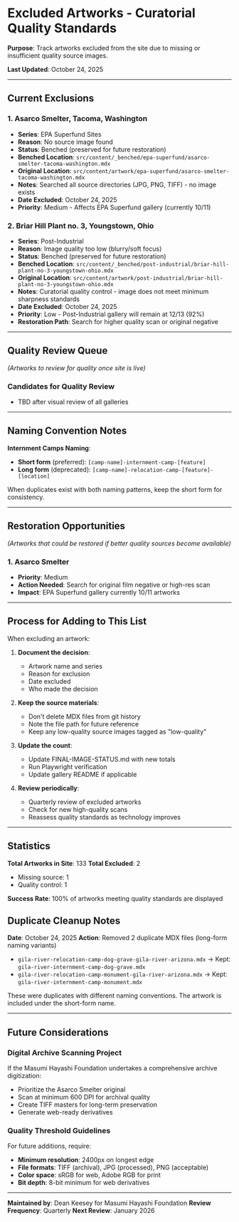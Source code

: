 # Excluded Artworks - Curatorial Quality Standards

**Purpose**: Track artworks excluded from the site due to missing or insufficient quality source images.

**Last Updated**: October 24, 2025

---

## Current Exclusions

### 1. Asarco Smelter, Tacoma, Washington
- **Series**: EPA Superfund Sites
- **Reason**: No source image found
- **Status**: Benched (preserved for future restoration)
- **Benched Location**: `src/content/_benched/epa-superfund/asarco-smelter-tacoma-washington.mdx`
- **Original Location**: `src/content/artwork/epa-superfund/asarco-smelter-tacoma-washington.mdx`
- **Notes**: Searched all source directories (JPG, PNG, TIFF) - no image exists
- **Date Excluded**: October 24, 2025
- **Priority**: Medium - Affects EPA Superfund gallery (currently 10/11)

### 2. Briar Hill Plant no. 3, Youngstown, Ohio
- **Series**: Post-Industrial
- **Reason**: Image quality too low (blurry/soft focus)
- **Status**: Benched (preserved for future restoration)
- **Benched Location**: `src/content/_benched/post-industrial/briar-hill-plant-no-3-youngstown-ohio.mdx`
- **Original Location**: `src/content/artwork/post-industrial/briar-hill-plant-no-3-youngstown-ohio.mdx`
- **Notes**: Curatorial quality control - image does not meet minimum sharpness standards
- **Date Excluded**: October 24, 2025
- **Priority**: Low - Post-Industrial gallery will remain at 12/13 (92%)
- **Restoration Path**: Search for higher quality scan or original negative


---

## Quality Review Queue

*(Artworks to review for quality once site is live)*

### Candidates for Quality Review
- TBD after visual review of all galleries

---

## Naming Convention Notes

**Internment Camps Naming**:
- **Short form** (preferred): `[camp-name]-internment-camp-[feature]`
- **Long form** (deprecated): `[camp-name]-relocation-camp-[feature]-[location]`

When duplicates exist with both naming patterns, keep the short form for consistency.

---

## Restoration Opportunities

*(Artworks that could be restored if better quality sources become available)*

### 1. Asarco Smelter
- **Priority**: Medium
- **Action Needed**: Search for original film negative or high-res scan
- **Impact**: EPA Superfund gallery currently 10/11 artworks

---

## Process for Adding to This List

When excluding an artwork:

1. **Document the decision**:
   - Artwork name and series
   - Reason for exclusion
   - Date excluded
   - Who made the decision

2. **Keep the source materials**:
   - Don't delete MDX files from git history
   - Note the file path for future reference
   - Keep any low-quality source images tagged as "low-quality"

3. **Update the count**:
   - Update FINAL-IMAGE-STATUS.md with new totals
   - Run Playwright verification
   - Update gallery README if applicable

4. **Review periodically**:
   - Quarterly review of excluded artworks
   - Check for new high-quality scans
   - Reassess quality standards as technology improves

---

## Statistics

**Total Artworks in Site**: 133
**Total Excluded**: 2
- Missing source: 1
- Quality control: 1

**Success Rate**: 100% of artworks meeting quality standards are displayed

## Duplicate Cleanup Notes

**Date**: October 24, 2025
**Action**: Removed 2 duplicate MDX files (long-form naming variants)
- `gila-river-relocation-camp-dog-grave-gila-river-arizona.mdx` → Kept: `gila-river-internment-camp-dog-grave.mdx`
- `gila-river-relocation-camp-monument-gila-river-arizona.mdx` → Kept: `gila-river-internment-camp-monument.mdx`

These were duplicates with different naming conventions. The artwork is included under the short-form name.

---

## Future Considerations

### Digital Archive Scanning Project
If the Masumi Hayashi Foundation undertakes a comprehensive archive digitization:
- Prioritize the Asarco Smelter original
- Scan at minimum 600 DPI for archival quality
- Create TIFF masters for long-term preservation
- Generate web-ready derivatives

### Quality Threshold Guidelines
For future additions, require:
- **Minimum resolution**: 2400px on longest edge
- **File formats**: TIFF (archival), JPG (processed), PNG (acceptable)
- **Color space**: sRGB for web, Adobe RGB for print
- **Bit depth**: 8-bit minimum for web derivatives

---

**Maintained by**: Dean Keesey for Masumi Hayashi Foundation
**Review Frequency**: Quarterly
**Next Review**: January 2026
